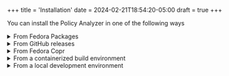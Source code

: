 +++
title = 'Installation'
date = 2024-02-21T18:54:20-05:00
draft = true
+++

You can install the Policy Analyzer in one of the following ways

<details>

  <summary>From Fedora Packages</summary>

<a href="https://packages.fedoraproject.org/pkgs/fapolicy-analyzer/fapolicy-analyzer/"><img src="https://img.shields.io/fedora/v/fapolicy-analyzer?logo=fedora&label=Fedora&color=3c6eb4"></a>

This installation method is currently available for Fedora EPEL 8, EPEL 9, and Fedora 37 or later, including Rawhide.

```sh
dnf install fapolicy-analyzer
```

</details>

<details>

  <summary>From GitHub releases</summary>

[![GitHub latest release](https://shields.io/github/v/release/ctc-oss/fapolicy-analyzer?color=3c6eb4&display_name=tag&sort=semver&label=Stable&logo=github)](https://github.com/ctc-oss/fapolicy-analyzer/releases/latest)
[![GitHub Latest pre-release)](https://img.shields.io/github/v/release/ctc-oss/fapolicy-analyzer?color=3c6eb4&include_prereleases&label=Beta&logo=github)](https://github.com/ctc-oss/fapolicy-analyzer/releases)
![GitHub downloads](https://img.shields.io/github/downloads/ctc-oss/fapolicy-analyzer/total?color=3c6eb4&logo=github)

You can install the Policy Analyzer through the installers available in the [latest release](https://github.com/ctc-oss/fapolicy-analyzer/releases). <br>
Choose an RPM from the latest Fedora stable, Rawhide, and EPEL builds. <br>

</details>

<details>

  <summary>From Fedora Copr</summary>

<a href="https://copr.fedorainfracloud.org/coprs/ctc-oss/fapolicy-analyzer/"><img src="https://img.shields.io/badge/dynamic/json?color=B87333&logo=fedora&label=Copr&query=builds.latest.state&url=https%3A%2F%2Fcopr.fedorainfracloud.org%2Fapi_3%2Fpackage%3Fownername%3Dctc-oss%26projectname%3Dfapolicy-analyzer%26packagename%3Dfapolicy-analyzer%26with_latest_build%3DTrue"></a>

The Copr repository contains the latest development builds and release builds prior to publishing to the Fedora repositories.

Follow this method to install a prerelease package.

### Add Copr repository

Install the ctc-oss repo with

```sh
dnf install dnf-plugins-core
dnf copr enable ctc-oss/fapolicy-analyzer
```

### Copr Release builds

Releases packages of the Policy Analyzer are generally available from Copr a week before being available from Fedora.

The Policy Analyzer can be installed from the ctc-oss repository with the normal process

`dnf install fapolicy-analyzer`

### Copr pre-release builds

Pre-release packages of the Policy Analyzer for all targets are created using the latest commit to master.

Use the `dev` tag + the commit number from the `master` branch, for example

`dnf install fapolicy-analyzer-1.0.0~dev308`

will install the prerelease 1.0.0 version at the 308th commit on the master branch.

</details>

<details>

  <summary>From a containerized build environment</summary>

Follow this method only if you have cloned the GitHub repository and have Podman installed

- `make fc-rpm` to build a Rawhide RPM
- `make el-rpm` to build a RHEL 8 RPM

After a successful build the container will copy the RPMs into the host `/tmp` directory.

</details>


<details>

  <summary>From a local development environment</summary>

Follow this method only if you have installed all required build tools

`make run`

This requires Pip + Pipenv + Python 3.9 or greater, and Rust 1.62.1 or greater.

Python and Rust dependencies will be installed during the build process.

</details>
